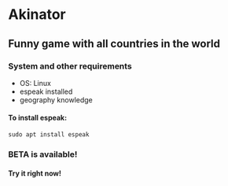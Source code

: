 # Akinator

## Funny game with all countries in the world

### System and other requirements
* OS: Linux  
* espeak installed
* geography knowledge

#### To install espeak:
    sudo apt install espeak

### BETA is available!
#### Try it right now!